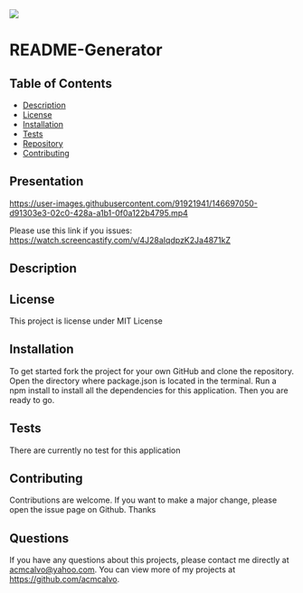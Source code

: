 
<img src='https://img.shields.io/github/license/acmcalvo/README-Generator' >

  # README-Generator

 
  
  
  
  ## Table of Contents
  * [Description](#description)
  * [License](#license)
  * [Installation](#install)
  * [Tests](#run)
  * [Repository](#usingRepo)
  * [Contributing](#contributing)
  
  
  ## Presentation
  https://user-images.githubusercontent.com/91921941/146697050-d91303e3-02c0-428a-a1b1-0f0a122b4795.mp4
  
  Please use this link if you issues:
  https://watch.screencastify.com/v/4J28aIqdpzK2Ja4871kZ
  
  ## Description
 

  
  ## License 
  This project is license under MIT License

  ## Installation
  To get started fork the project for your own GitHub and clone the repository. Open the directory where package.json is located in the terminal. Run a npm install to install all the dependencies for this application. Then you are ready to go.
 
  ## Tests
  There are currently no test for this application

  ## Contributing 
  Contributions are welcome. If you want to make a major change, please open the issue page on Github. Thanks

  ## Questions
  If you have any questions about this projects, please contact me directly at acmcalvo@yahoo.com. 
  You can view more of my projects at https://github.com/acmcalvo.
